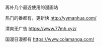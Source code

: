 再补几个最近使用的漫画站

热门的番都有，更新快
http://yymanhua.com/

清爽无广告
https://www.77mh.xyz/

国漫日漫都有
https://www.colamanga.com/


